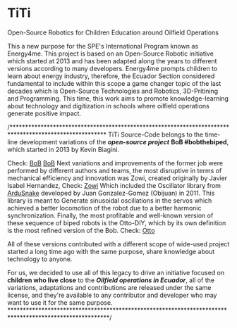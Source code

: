 # TiTi
Open-Source Robotics for Children Education around Oilfield Operations

This a new purpose for the SPE's International Program known as Energy4me. This project is based on an Open-Source Robotic initiative which started at 2013 and has been adapted along the years to different versions according to many developers. 
Energy4me prompts children to learn about energy industry, therefore, the Ecuador Section considered fundamental to include within this scope a game changer topic of the last decades which is Open-Source Technologies and Robotics, 3D-Pritining and Programming. 
This time, this work aims to promote knowledge-learning about technology and digitization in schools where oilfield operations generate positive impact. 

/******************************************************************************************************* 
TiTi Source-Code belongs to the time-line development variations of the ***open-source project*** **BoB
#bobthebiped**, which started in 2013 by Kevin Biagini.

Check: [BoB](https://www.personalrobots.biz/bob-the-biped-robot/) [BoB](https://www.thingiverse.com/k120189/designs)
Next variations and improvements of the former job were performed by different authors and teams, the 
most disruptive in terms of mechanical efficiency and innovation was Zowi, created originally by Javier 
Isabel Hernandez, Check: [Zowi](https://github.com/JavierIH/zowi)
Which included the Oscillator library from [ArduSnake](https://github.com/Obijuan/ArduSnake/tree/master/ArduSnake)
developed by Juan Gonzalez-Gomez (Obijuan) in 2011. This library is meant to Generate sinusoidal 
oscillations in the servos which achieved a better locomotion of the robot due to a better harmonic 
synchronization.
Finally, the most profitable and well-known version of these sequence of biped robots is the
Otto-DIY, which by its own definition is the most refined version of the Bob. Check: [Otto](ttps://www.ottodiy.com/)

All of these versions contributed with a different scope of wide-used project started a long time ago with 
the same purpose, share knowledge about technology to anyone. 

For us, we decided to use all of this legacy to drive an initiative focused on **children who live close**
to the ***Oilfield operations in Ecuador***, all of the variations, adaptations and contributions are released 
under the same license, and they're available to any contributor and developer who may want to use it 
for the same purpose. 
********************************************************************************************************/
